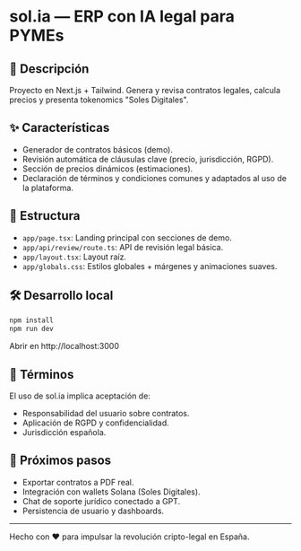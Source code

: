 # sol.ia — ERP con IA legal para PYMEs

## 🚀 Descripción
Proyecto en Next.js + Tailwind. Genera y revisa contratos legales, calcula precios y presenta tokenomics "Soles Digitales".

## ✨ Características
- Generador de contratos básicos (demo).
- Revisión automática de cláusulas clave (precio, jurisdicción, RGPD).
- Sección de precios dinámicos (estimaciones).
- Declaración de términos y condiciones comunes y adaptados al uso de la plataforma.

## 📂 Estructura
- `app/page.tsx`: Landing principal con secciones de demo.
- `app/api/review/route.ts`: API de revisión legal básica.
- `app/layout.tsx`: Layout raíz.
- `app/globals.css`: Estilos globales + márgenes y animaciones suaves.

## 🛠️ Desarrollo local
```bash
npm install
npm run dev
```
Abrir en http://localhost:3000

## 📜 Términos
El uso de sol.ia implica aceptación de:
- Responsabilidad del usuario sobre contratos.
- Aplicación de RGPD y confidencialidad.
- Jurisdicción española.

## 📌 Próximos pasos
- Exportar contratos a PDF real.
- Integración con wallets Solana (Soles Digitales).
- Chat de soporte jurídico conectado a GPT.
- Persistencia de usuario y dashboards.

---
Hecho con ❤️ para impulsar la revolución cripto-legal en España.
